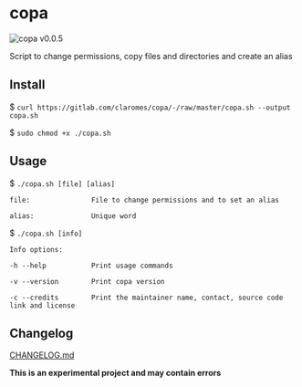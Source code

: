 # copa
<img alt="copa v0.0.5" src="https://img.shields.io/badge/copa-v0.0.5-%230fd38a">

Script to change permissions, copy files and directories and create an alias

## Install

$ `curl https://gitlab.com/claromes/copa/-/raw/master/copa.sh --output copa.sh`

$ `sudo chmod +x ./copa.sh`

## Usage

$ `./copa.sh [file] [alias]`

    file:               File to change permissions and to set an alias

    alias:              Unique word

$ `./copa.sh [info]`

    Info options:

    -h --help           Print usage commands

    -v --version        Print copa version

    -c --credits        Print the maintainer name, contact, source code link and license

## Changelog

[CHANGELOG.md](https://gitlab.com/claromes/copa/-/blob/master/CHANGELOG.md)


**This is an experimental project and may contain errors**